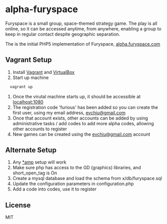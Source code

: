 alpha-furyspace
===============

Furyspace is a small group, space-themed strategy game. The play is all online, so it can be accessed anytime, from anywhere, enabling a group to keep in regular contact despite geographic separation.

The is the initial PHP5 implementation of Furyspace, [alpha.furyspace.com](http://alpha.furyspace.com)

Vagrant Setup
-------------

1. Install [Vagrant](http://www.vagrantup.com/) and [VirtualBox](https://www.virtualbox.org/)
1. Start up machine
```bash
  vagrant up
```
1. Once the virutal machine starts up, it should be accessible at [localhost:1080](http://localhost:1080/)
1. The registration code 'furious' has been added so you can create the first user, using my email address, evchiu@gmail.com
1. Once that account exists, other accounts can be added by using administrative tasks / add codes to add more alpha codes, allowing other accounts to register
1. New games can be created using the evchiu@gmail.com account

Alternate Setup
---------------

1. Any [*amp](http://en.wikipedia.org/wiki/List_of_AMP_packages) setup will work
1. Make sure php has access to the GD (graphics) libraries, and short_open_tag is On
1. Create a mysql database and load the schema from x/db/furyspace.sql
1. Update the configuration parameters in configuration.php
1. Add a code into codes, use it to register

License
-------
MIT
